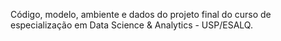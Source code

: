 Código, modelo, ambiente e dados do projeto final do curso de especialização em Data Science & Analytics - USP/ESALQ. 
